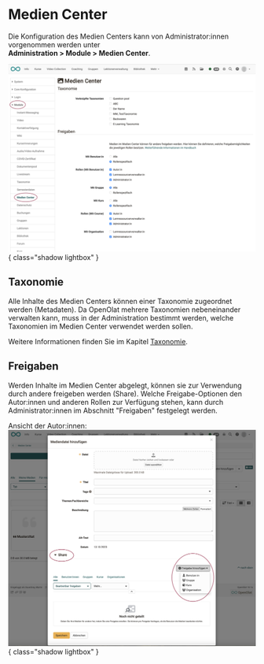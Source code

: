 # Medien Center


Die Konfiguration des Medien Centers kann von Administrator:innen vorgenommen werden unter<br>
**Administration > Module > Medien Center**.

![modules_media_center_admin_v1_de.png](assets/modules_media_center_admin_v1_de.png){ class="shadow lightbox" }

## Taxonomie

Alle Inhalte des Medien Centers können einer Taxonomie zugeordnet werden (Metadaten). Da OpenOlat mehrere Taxonomien nebeneinander verwalten kann, muss in der Administration bestimmt werden, welche Taxonomien im Medien Center verwendet werden sollen. 

Weitere Informationen finden Sie im Kapitel [Taxonomie](Modules_Taxonomy.de.md).

## Freigaben

Werden Inhalte im Medien Center abgelegt, können sie zur Verwendung durch andere freigeben werden (Share). Welche Freigabe-Optionen den Autor:innen und anderen Rollen zur Verfügung stehen, kann durch Administrator:innen im Abschnitt "Freigaben" festgelegt werden.

Ansicht der Autor:innen:
![modules_media_center_share_v1_de.png](assets/modules_media_center_share_v1_de.png){ class="shadow lightbox" }
